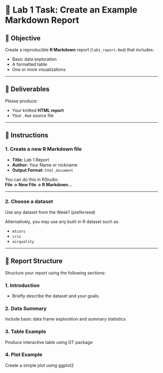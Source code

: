 # 🧪 Lab 1 Task: Create an Example Markdown Report

## 📍 Objective

Create a reproducible **R Markdown** report (`lab1_report.Rmd`) that includes:

- Basic data exploration  
- A formatted table  
- One or more visualizations  

---

## 📂 Deliverables

Please produce:

- Your knitted **HTML report**
- Your `.Rmd` source file

---

## 🧭 Instructions

### 1. Create a new R Markdown file

- **Title:** Lab 1 Report  
- **Author:** Your Name or nickname  
- **Output Format:** `html_document`

You can do this in RStudio:  
**File → New File → R Markdown...**

---

### 2. Choose a dataset

Use any dataset from the Week1 (preferreed)

Alternatively, you may use any built-in R dataset such as:

- `mtcars`
- `iris`
- `airquality`
  
---

## 📝 Report Structure

Structure your report using the following sections:

### 1. **Introduction**
- Briefly describe the dataset and your goals.

### 2. **Data Summary**
Include basic data frame exploration and summary statistics

### 3. **Table Example**
Produce interactive table using DT package 

### 4. **Plot Example**
Create a simple plot using ggplot2




